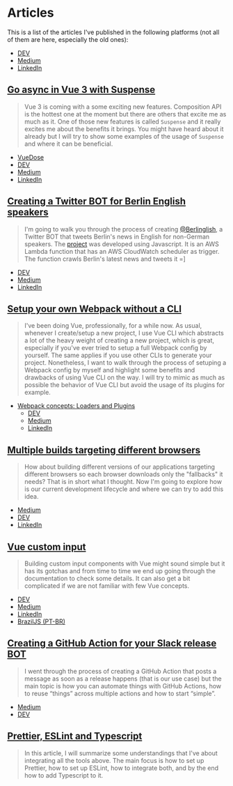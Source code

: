 # Articles

This is a list of the articles I've published in the following platforms (not all of them are here, especially the old ones):
- [DEV](https://dev.to/viniciuskneves/)
- [Medium](https://viniciuskneves.medium.com)
- [LinkedIn](https://www.linkedin.com/in/viniciuskneves/detail/recent-activity/posts/)

## [Go async in Vue 3 with Suspense](./go-async-in-vue-3-with-suspense.md)

> Vue 3 is coming with a some exciting new features. Composition API is the hottest one at the moment but there are others that excite me as much as it. One of those new features is called `Suspense` and it really excites me about the benefits it brings. You might have heard about it already but I will try to show some examples of the usage of `Suspense` and where it can be beneficial.
- [VueDose](https://vuedose.tips/go-async-in-vue-3-with-suspense)
- [DEV](https://dev.to/viniciuskneves/go-async-in-vue-3-with-suspense-4860)
- [Medium](https://viniciuskneves.medium.com/go-async-in-vue-3-with-suspense-a33bc0469be8)
- [LinkedIn](https://www.linkedin.com/pulse/go-async-vue-3-suspense-vinicius-kiatkoski-neves/)

## [Creating a Twitter BOT for Berlin English speakers](./creating-a-twitter-bot-for-berlin-english-speakers.md)

> I'm going to walk you through the process of creating [@Berlinglish](https://twitter.com/Berlinglish), a Twitter BOT that tweets Berlin's news in English for non-German speakers. The [project](https://github.com/viniciuskneves/berlinglish) was developed using Javascript. It is an AWS Lambda function that has an AWS CloudWatch scheduler as trigger. The function crawls Berlin's latest news and tweets it =]
- [DEV](https://dev.to/viniciuskneves/creating-a-twitter-bot-for-berlin-english-speakers-33p7)
- [Medium](https://viniciuskneves.medium.com/creating-a-twitter-bot-for-berlin-english-speakers-319eb4d1252e)
- [LinkedIn](https://www.linkedin.com/pulse/creating-twitter-bot-berlin-english-speakers-vinicius-kiatkoski-neves/)

## [Setup your own Webpack without a CLI](https://github.com/viniciuskneves/articles/tree/master/setup-your-own-webpack-without-a-cli)

> I've been doing Vue, professionally, for a while now. As usual, whenever I create/setup a new project, I use Vue CLI which abstracts a lot of the heavy weight of creating a new project, which is great, especially if you've ever tried to setup a full Webpack config by yourself. The same applies if you use other CLIs to generate your project. Nonetheless, I want to walk through the process of setuping a Webpack config by myself and highlight some benefits and drawbacks of using Vue CLI on the way. I will try to mimic as much as possible the behavior of Vue CLI but avoid the usage of its plugins for example.
- [Webpack concepts: Loaders and Plugins](https://github.com/viniciuskneves/articles/blob/master/setup-your-own-webpack-without-a-cli/webpack-concepts-loaders-and-plugins.md)
  - [DEV](https://dev.to/viniciuskneves/webpack-concepts-loaders-and-plugins-5ed0)
  - [Medium](https://viniciuskneves.medium.com/webpack-concepts-loaders-and-plugins-26c6ddb959c2)
  - [LinkedIn](https://www.linkedin.com/pulse/webpack-concepts-loaders-plugins-vinicius-kiatkoski-neves/)

## [Multiple builds targeting different browsers](./multiple-builds-targeting-different-browsers/README.md)

> How about building different versions of our applications targeting different browsers so each browser downloads only the "fallbacks" it needs? That is in short what I thought. Now I'm going to explore how is our current development lifecycle and where we can try to add this idea.
- [Medium](https://medium.com/homeday/multiple-builds-targeting-different-browsers-bacb7bfc7e1a)
- [DEV](https://dev.to/viniciuskneves/multiple-builds-targeting-different-browsers-jcl)
- [LinkedIn](https://www.linkedin.com/pulse/multiple-builds-targeting-different-browsers-vinicius-kiatkoski-neves/)

## [Vue custom input](./vue-custom-input.md)

> Building custom input components with Vue might sound simple but it has its gotchas and from time to time we end up going through the documentation to check some details. It can also get a bit complicated if we are not familiar with few Vue concepts.
- [DEV](https://dev.to/viniciuskneves/vue-custom-input-bk8)
- [Medium](https://viniciuskneves.medium.com/vue-custom-input-501c48788a2f)
- [LinkedIn](https://www.linkedin.com/pulse/vue-custom-input-vinicius-kiatkoski-neves)
- [BrazilJS (PT-BR)](https://www.braziljs.org/p/d6da716b-8e83-4dc0-af1b-b79006b5808a)

## [Creating a GitHub Action for your Slack release BOT](./creating-a-github-action-for-your-slack-release-bot/README.md)

> I went through the process of creating a GitHub Action that posts a message as soon as a release happens (that is our use case) but the main topic is how you can automate things with GitHub Actions, how to reuse “things” across multiple actions and how to start “simple”.
- [Medium](https://medium.com/homeday/creating-a-github-action-for-your-slack-release-bot-231216ffd2d4)
- [DEV](https://dev.to/viniciuskneves/creating-a-github-action-for-your-slack-release-bot-ppj)

## [Prettier, ESLint and Typescript](./prettier-eslint-typescript/README.md)

> In this article, I will summarize some understandings that I've about integrating all the tools above. The main focus is how to set up Prettier, how to set up ESLint, how to integrate both, and by the end how to add Typescript to it.

